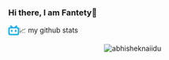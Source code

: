 ### Hi there, I am Fantety👋

<a href="https://space.bilibili.com/87643009">
  <img align="left" alt="Abhishek's Instagram" width="22px" src="https://github.com/Fantety/Fantety/blob/master/icons/bilibili.svg" />
</a>


📈 my github stats
<p align="center"> <img src="https://github-readme-stats.vercel.app/api?username=Fantety&show_icons=true&theme=gotham" alt="abhisheknaiidu" />

<!--
**Fantety/Fantety** is a ✨ _special_ ✨ repository because its `README.md` (this file) appears on your GitHub profile.

Here are some ideas to get you started:

- 🔭 I’m currently working on ...
- 🌱 I’m currently learning ...
- 👯 I’m looking to collaborate on ...
- 🤔 I’m looking for help with ...
- 💬 Ask me about ...
- 📫 How to reach me: ...
- 😄 Pronouns: ...
- ⚡ Fun fact: ...
-->
